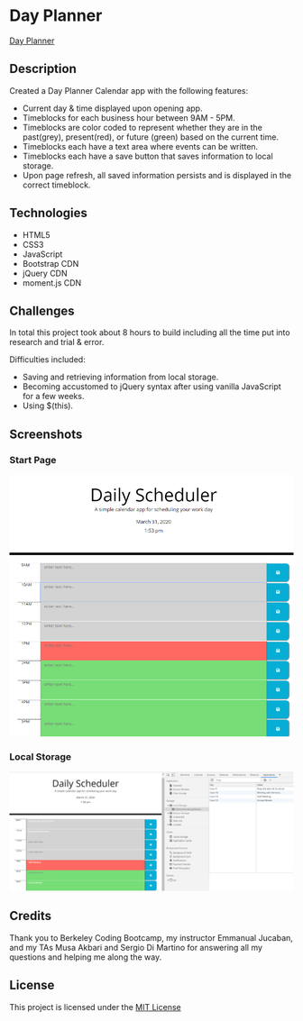# Day Planner

[Day Planner](https://emmbra.github.io/homeworkWeek5/index.html)

## Description
Created a Day Planner Calendar app with the following features:

* Current day & time displayed upon opening app.
* Timeblocks for each business hour between 9AM - 5PM.
* Timeblocks are color coded to represent whether they are in the past(grey), present(red), or future (green) based on the current time.
* Timeblocks each have a text area where events can be written.
* Timeblocks each have a save button that saves information to local storage.
* Upon page refresh, all saved information persists and is displayed in the correct timeblock.

## Technologies

* HTML5
* CSS3
* JavaScript
* Bootstrap CDN
* jQuery CDN
* moment.js CDN

## Challenges

In total this project took about 8 hours to build including all the time put into research and trial & error.

Difficulties included:

* Saving and retrieving information from local storage.
* Becoming accustomed to jQuery syntax after using vanilla JavaScript for a few weeks.
* Using $(this).

## Screenshots
### Start Page

![Screenshot of Start Page](https://github.com/emmbra/homeworkWeek5/blob/master/assets/images/01-screenshot-start.png)

### Local Storage
![Screenshot of Local Storage](https://github.com/emmbra/homeworkWeek5/blob/master/assets/images/02-screenshot-localstorage.png)

## Credits

Thank you to Berkeley Coding Bootcamp, my instructor Emmanual Jucaban, and my TAs Musa Akbari and Sergio Di Martino for answering all my questions and helping me along the way.

## License

This project is licensed under the [MIT License](https://choosealicense.com/licenses/mit)